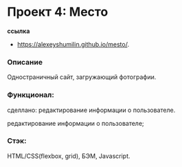 # Проект 4: Место

**ссылка**
* https://alexeyshumilin.github.io/mesto/.

### Описание
Одностраничный сайт, загружающий фотографии.

### Функционал:
сделлано: редактирование информации о пользователе.


редактирование информации о пользователе;
### Стэк:
HTML/CSS(flexbox, grid), БЭМ, Javascript.
